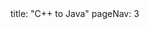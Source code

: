 <frontmatter>
title: "C++ to Java"
pageNav: 3
</frontmatter>

<include src="container-inPage-asFlat.md" boilerplate />
